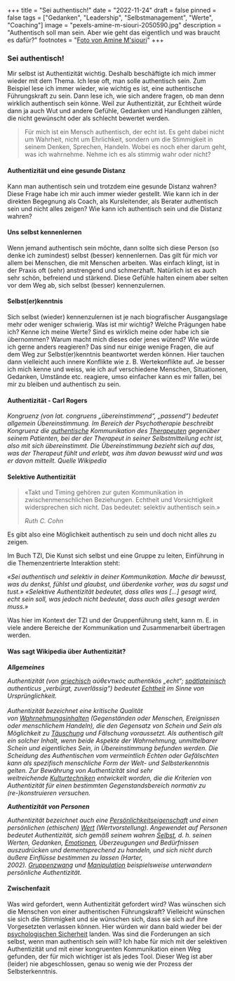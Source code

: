 +++
title = "Sei authentisch!"
date = "2022-11-24"
draft = false
pinned = false
tags = ["Gedanken", "Leadership", "Selbstmanagement", "Werte", "Coaching"]
image = "pexels-amine-m-siouri-2050590.jpg"
description = "Authentisch soll man sein. Aber wie geht das eigentlich und was braucht es dafür?"
footnotes = "[Foto von Amine M'siouri](https://www.pexels.com/de-de/foto/graustufenfoto-der-menschlichen-hand-2050590/)"
+++
### Sei authentisch!

Mir selbst ist Authentizität wichtig. Deshalb beschäftigte ich mich immer wieder mit dem Thema. Ich lese oft, man solle authentisch sein. Zum Beispiel lese ich immer wieder, wie wichtig es ist, eine authentische Führungskraft zu sein. Dann lese ich, wie sich andere fragen, ob man denn wirklich authentisch sein könne. Weil zur Authentizität, zur Echtheit würde dann ja auch Wut und andere Gefühle, Gedanken und Handlungen zählen, die nicht gewünscht oder als schlecht bewertet werden.

> Für mich ist ein Mensch authentisch, der echt ist. Es geht dabei nicht um Wahrheit, nicht um Ehrlichkeit, sondern um die Stimmigkeit in seinem Denken, Sprechen, Handeln. Wobei es noch eher darum geht, was ich wahrnehme. Nehme ich es als stimmig wahr oder nicht?

#### Authentizität und eine gesunde Distanz

Kann man authentisch sein und trotzdem eine gesunde Distanz wahren? Diese Frage habe ich mir auch immer wieder gestellt. Wie kann ich in der direkten Begegnung als Coach, als Kursleitender, als Berater authentisch sein und nicht alles zeigen? Wie kann ich authentisch sein und die Distanz wahren?

#### Uns selbst kennenlernen

Wenn jemand authentisch sein möchte, dann sollte sich diese Person (so denke ich zumindest) selbst (besser) kennenlernen. Das gilt für mich vor allem bei Menschen, die mit Menschen arbeiten. Was einfach klingt, ist in der Praxis oft (sehr) anstrengend und schmerzhaft. Natürlich ist es auch sehr schön, befreiend und stärkend. Diese Gefühle halten einem aber selten vor dem Weg ab, sich selbst (besser) kennenzulernen.

#### Selbst(er)kenntnis

Sich selbst (wieder) kennenzulernen ist je nach biografischer Ausgangslage mehr oder weniger schwierig. Was ist mir wichtig? Welche Prägungen habe ich? Kenne ich meine Werte? Sind es wirklich meine oder habe ich sie übernommen? Warum macht mich dieses oder jenes wütend? Wie würde ich gerne anders reagieren? Das sind nur einige wenige Fragen, die auf dem Weg zur Selbst(er)kenntnis beantwortet werden können. Hier tauchen dann vielleicht auch innere Konflikte wie z. B. Wertekonflikte auf. Je besser ich mich kenne und weiss, wie ich auf verschiedene Menschen, Situationen, Gedanken, Umstände etc. reagiere, umso einfacher kann es mir fallen, bei mir zu bleiben und authentisch zu sein.

#### Authentizität - Carl Rogers 

*Kongruenz (von lat. congruens „übereinstimmend“, „passend“) bedeutet allgemein Übereinstimmung. Im Bereich der Psychotherapie beschreibt Kongruenz die [authentische](https://de.wikipedia.org/wiki/Authentizit%C3%A4t) Kommunikation des [Therapeuten](https://de.wikipedia.org/wiki/Therapeut) gegenüber seinem Patienten, bei der der Therapeut in seiner Selbstmitteilung echt ist, also mit sich übereinstimmt. Die Übereinstimmung bezieht sich auf das, was der Therapeut fühlt und erlebt, was ihm davon bewusst wird und was er davon mitteilt. Quelle Wikipedia*

#### Selektive Authentizität  

> «Takt und Timing gehören zur guten Kommunikation in zwischenmenschlichen Beziehungen. Echtheit und Vorsichtigkeit widersprechen sich nicht. Das bedeutet: selektiv authentisch sein.»  
>
> *Ruth C. Cohn* 

Es gibt also eine Möglichkeit authentisch zu sein und doch nicht alles zu zeigen.

Im Buch TZI, Die Kunst sich selbst und eine Gruppe zu leiten, Einführung in die Themenzentrierte Interaktion steht:  

*«Sei authentisch und selektiv in deiner Kommunikation. Mache dir bewusst, was du denkst, fühlst und glaubst, und überdenke vorher, was du sagst und tust.» «Selektive Authentizität bedeutet, dass alles was \[...] gesagt wird, echt sein soll, was jedoch nicht bedeutet, dass auch alles gesagt werden muss.»*  

Was hier im Kontext der TZI und der Gruppenführung steht, kann m. E. in viele andere Bereiche der Kommunikation und Zusammenarbeit übertragen werden. 

#### Was sagt Wikipedia über Authentizität? 

***Allgemeines*** 

*Authentizität (von [griechisch](https://de.wikipedia.org/wiki/Griechische_Sprache) αὐθεντικός authentikós „echt“; [spätlateinisch](https://de.wikipedia.org/wiki/Sp%C3%A4tlatein) authenticus „verbürgt, zuverlässig“) bedeutet [Echtheit](https://de.wikipedia.org/wiki/Echtheit) im Sinne von Ursprünglichkeit.* \
\
*Authentizität bezeichnet eine kritische Qualität von [Wahrnehmungsinhalten](https://de.wikipedia.org/wiki/Wahrnehmung) (Gegenständen oder Menschen, Ereignissen oder menschlichem Handeln), die den Gegensatz von Schein und Sein als Möglichkeit zu [Täuschung](https://de.wikipedia.org/wiki/Wahrnehmungst%C3%A4uschung) und Fälschung voraussetzt. Als authentisch gilt ein solcher Inhalt, wenn beide Aspekte der Wahrnehmung, unmittelbarer Schein und eigentliches Sein, in Übereinstimmung befunden werden. Die Scheidung des Authentischen vom vermeintlich Echten oder Gefälschten kann als spezifisch menschliche Form der Welt- und Selbsterkenntnis gelten. Zur Bewährung von Authentizität sind sehr weitreichende [Kulturtechniken](https://de.wikipedia.org/wiki/Kulturtechnik) entwickelt worden, die die Kriterien von Authentizität für einen bestimmten Gegenstandsbereich normativ zu (re-)konstruieren versuchen.*  

***Authentizität von Personen*** 

*Authentizität bezeichnet auch eine [Persönlichkeitseigenschaft](https://de.wikipedia.org/wiki/Pers%C3%B6nlichkeitseigenschaft) und einen persönlichen (ethischen) [Wert](https://de.wikipedia.org/wiki/Wertvorstellung) (Wertvorstellung). Angewendet auf Personen bedeutet Authentizität, sich gemäß seinem wahren [Selbst](https://de.wikipedia.org/wiki/Selbst), d. h. seinen Werten, Gedanken, [Emotionen](https://de.wikipedia.org/wiki/Emotion), Überzeugungen und Bedürfnissen auszudrücken und dementsprechend zu handeln, und sich nicht durch äußere Einflüsse bestimmen zu lassen (Harter, 2002). [Gruppenzwang](https://de.wikipedia.org/wiki/Gruppenzwang) und [Manipulation](https://de.wikipedia.org/wiki/Manipulation) beispielsweise unterwandern persönliche Authentizität.* 

#### Zwischenfazit

Was wird gefordert, wenn Authentizität gefordert wird? Was wünschen sich die Menschen von einer authentischen Führungskraft? Vielleicht wünschen sie sich die Stimmigkeit und sie wünschen sich, dass sie sich auf ihre Vorgesetzten verlassen können. Hier würden wir dann bald wieder bei der [psychologischen Sicherheit](https://www.bensblog.ch/psychologische-sicherheit/) landen. Was sind die Forderungen an sich selbst, wenn man authentisch sein will? Ich habe für mich mit der selektiven Authentizität und mit einer kongruenten Kommunikation einen Weg gefunden, der für mich wichtiger ist als jedes Tool. Dieser Weg ist aber (leider) nie abgeschlossen, genau so wenig wie der Prozess der Selbsterkenntnis.